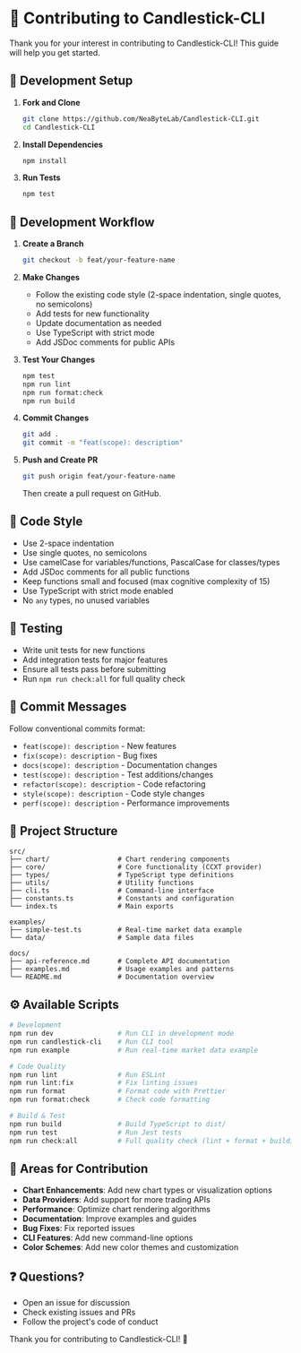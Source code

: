 # 🤝 Contributing to Candlestick-CLI

Thank you for your interest in contributing to Candlestick-CLI! This guide will help you get started.

## 🚀 Development Setup

1. **Fork and Clone**
   ```bash
   git clone https://github.com/NeaByteLab/Candlestick-CLI.git
   cd Candlestick-CLI
   ```

2. **Install Dependencies**
   ```bash
   npm install
   ```

3. **Run Tests**
   ```bash
   npm test
   ```

## 🔄 Development Workflow

1. **Create a Branch**
   ```bash
   git checkout -b feat/your-feature-name
   ```

2. **Make Changes**
   - Follow the existing code style (2-space indentation, single quotes, no semicolons)
   - Add tests for new functionality
   - Update documentation as needed
   - Use TypeScript with strict mode
   - Add JSDoc comments for public APIs

3. **Test Your Changes**
   ```bash
   npm test
   npm run lint
   npm run format:check
   npm run build
   ```

4. **Commit Changes**
   ```bash
   git add .
   git commit -m "feat(scope): description"
   ```

5. **Push and Create PR**
   ```bash
   git push origin feat/your-feature-name
   ```
   Then create a pull request on GitHub.

## 🎨 Code Style

- Use 2-space indentation
- Use single quotes, no semicolons
- Use camelCase for variables/functions, PascalCase for classes/types
- Add JSDoc comments for all public functions
- Keep functions small and focused (max cognitive complexity of 15)
- Use TypeScript with strict mode enabled
- No `any` types, no unused variables

## 🧪 Testing

- Write unit tests for new functions
- Add integration tests for major features
- Ensure all tests pass before submitting
- Run `npm run check:all` for full quality check

## 📝 Commit Messages

Follow conventional commits format:

- `feat(scope): description` - New features
- `fix(scope): description` - Bug fixes
- `docs(scope): description` - Documentation changes
- `test(scope): description` - Test additions/changes
- `refactor(scope): description` - Code refactoring
- `style(scope): description` - Code style changes
- `perf(scope): description` - Performance improvements

## 📁 Project Structure

```
src/
├── chart/                 # Chart rendering components
├── core/                  # Core functionality (CCXT provider)
├── types/                 # TypeScript type definitions
├── utils/                 # Utility functions
├── cli.ts                 # Command-line interface
├── constants.ts           # Constants and configuration
└── index.ts               # Main exports

examples/
├── simple-test.ts         # Real-time market data example
└── data/                  # Sample data files

docs/
├── api-reference.md       # Complete API documentation
├── examples.md            # Usage examples and patterns
└── README.md              # Documentation overview
```

## ⚙️ Available Scripts

```bash
# Development
npm run dev                # Run CLI in development mode
npm run candlestick-cli    # Run CLI tool
npm run example            # Run real-time market data example

# Code Quality
npm run lint               # Run ESLint
npm run lint:fix           # Fix linting issues
npm run format             # Format code with Prettier
npm run format:check       # Check code formatting

# Build & Test
npm run build              # Build TypeScript to dist/
npm run test               # Run Jest tests
npm run check:all          # Full quality check (lint + format + build)
```

## 🎯 Areas for Contribution

- **Chart Enhancements**: Add new chart types or visualization options
- **Data Providers**: Add support for more trading APIs
- **Performance**: Optimize chart rendering algorithms
- **Documentation**: Improve examples and guides
- **Bug Fixes**: Fix reported issues
- **CLI Features**: Add new command-line options
- **Color Schemes**: Add new color themes and customization

## ❓ Questions?

- Open an issue for discussion
- Check existing issues and PRs
- Follow the project's code of conduct

Thank you for contributing to Candlestick-CLI! 🎉